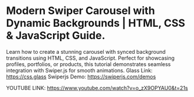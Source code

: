 # Modern Swiper Carousel with Dynamic Backgrounds | HTML, CSS & JavaScript Guide.


Learn how to create a stunning carousel with synced background transitions using HTML, CSS, and JavaScript. Perfect for showcasing profiles, portfolios, or products, this tutorial demonstrates seamless integration with Swiper.js for smooth animations.
Glass Link: https://css.glass
Swiperjs Demo: https://swiperjs.com/demos

YOUTUBE LINK: https://www.youtube.com/watch?v=o_zX9OPYAU0&t=21s
